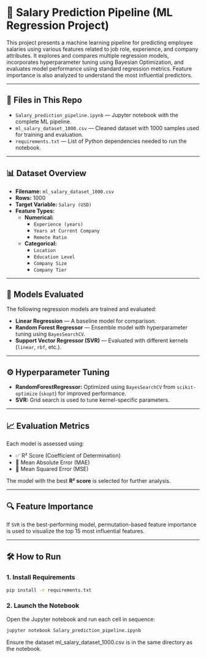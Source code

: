 # 💼 Salary Prediction Pipeline (ML Regression Project)

This project presents a machine learning pipeline for predicting employee salaries using various features related to job role, experience, and company attributes. It explores and compares multiple regression models, incorporates hyperparameter tuning using Bayesian Optimization, and evaluates model performance using standard regression metrics. Feature importance is also analyzed to understand the most influential predictors.

---

## 📂 Files in This Repo

- `Salary_prediction_pipeline.ipynb` — Jupyter notebook with the complete ML pipeline.
- `ml_salary_dataset_1000.csv` — Cleaned dataset with 1000 samples used for training and evaluation.
- `requirements.txt` — List of Python dependencies needed to run the notebook.

---

## 📊 Dataset Overview

- **Filename:** `ml_salary_dataset_1000.csv`
- **Rows:** 1000  
- **Target Variable:** `Salary (USD)`  
- **Feature Types:**
  - **Numerical:**  
    - `Experience (years)`  
    - `Years at Current Company`  
    - `Remote Ratio`  
  - **Categorical:**  
    - `Location`  
    - `Education Level`  
    - `Company Size`  
    - `Company Tier`  

---

## 🧠 Models Evaluated

The following regression models are trained and evaluated:

- **Linear Regression** — A baseline model for comparison.
- **Random Forest Regressor** — Ensemble model with hyperparameter tuning using `BayesSearchCV`.
- **Support Vector Regressor (SVR)** — Evaluated with different kernels (`linear`, `rbf`, etc.).

---

## ⚙️ Hyperparameter Tuning

- **RandomForestRegressor:** Optimized using `BayesSearchCV` from `scikit-optimize` (`skopt`) for improved performance.
- **SVR:** Grid search is used to tune kernel-specific parameters.

---

## 📈 Evaluation Metrics

Each model is assessed using:

- ✅ R² Score (Coefficient of Determination)
- 🔻 Mean Absolute Error (MAE)
- 🔺 Mean Squared Error (MSE)

The model with the best **R² score** is selected for further analysis.

---

## 🔍 Feature Importance

If `SVR` is the best-performing model, permutation-based feature importance is used to visualize the top 15 most influential features.

---

## 🛠 How to Run

### 1. Install Requirements

```bash
pip install -r requirements.txt
```

### 2. Launch the Notebook

Open the Jupyter notebook and run each cell in sequence:

```bash
jupyter notebook Salary_prediction_pipeline.ipynb
```

Ensure the dataset ml_salary_dataset_1000.csv is in the same directory as the notebook.




